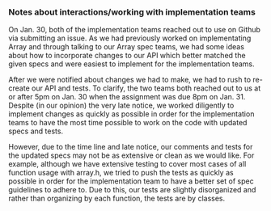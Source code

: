 <h3> Notes about interactions/working with implementation teams</h3>

<p> 
On Jan. 30, both of the implementation teams reached out to use on Github via submitting an issue. As we had previously worked on implementating Array and through talking to our Array spec teams, we had some ideas about how to incorporate changes to our API which better matched the given specs and were easiest to implement for the implementation teams. 

After we were notified about changes we had to make, we had to rush to re-create our API and tests. To clarify, the two teams both reached out to us at or after 5pm on Jan. 30 when the assignment was due 8pm on Jan. 31. Despite (in our opinion) the very late notice, we worked diligently to implement changes as quickly as possible in order for the implementation teams to have the most time possible to work on the code with updated specs and tests. 

However, due to the time line and late notice, our comments and tests for the updated specs may not be as extensive or clean as we would like. For example, although we have extensive testing to cover most cases of all function usage with array.h, we tried to push the tests as quickly as possible in order for the implementation team to have a better set of spec guidelines to adhere to. Due to this, our tests are slightly disorganized and rather than organizing by each function, the tests are by classes. 
</p>
